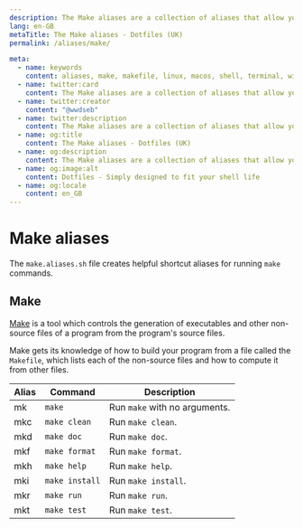 ```yaml
---
description: The Make aliases are a collection of aliases that allow you to interact with the `make` command line tool. Make is a tool which controls the generation of executables and other non-source files of a program from the program's source files.
lang: en-GB
metaTitle: The Make aliases - Dotfiles (UK)
permalink: /aliases/make/

meta:
  - name: keywords
    content: aliases, make, makefile, linux, macos, shell, terminal, windows
  - name: twitter:card
    content: The Make aliases are a collection of aliases that allow you to interact with the `make` command line tool. Make is a tool which controls the generation of executables and other non-source files of a program from the program's source files.
  - name: twitter:creator
    content: "@wwdseb"
  - name: twitter:description
    content: The Make aliases are a collection of aliases that allow you to interact with the `make` command line tool. Make is a tool which controls the generation of executables and other non-source files of a program from the program's source files.
  - name: og:title
    content: The Make aliases - Dotfiles (UK)
  - name: og:description
    content: The Make aliases are a collection of aliases that allow you to interact with the `make` command line tool. Make is a tool which controls the generation of executables and other non-source files of a program from the program's source files.
  - name: og:image:alt
    content: Dotfiles - Simply designed to fit your shell life
  - name: og:locale
    content: en_GB
---
```


# Make aliases

The `make.aliases.sh` file creates helpful shortcut aliases for running `make`
commands.

## Make

[Make](https://en.wikipedia.org/wiki/Make_(software)) is a tool which controls
the generation of executables and other non-source files of a program from the
program's source files.

Make gets its knowledge of how to build your program from a file called the
`Makefile`, which lists each of the non-source files and how to compute it from
other files.

| Alias | Command | Description |
| ----- | ----- | ----- |
| mk | `make` | Run `make` with no arguments. |
| mkc | `make clean` | Run `make clean`. |
| mkd | `make doc` | Run `make doc`. |
| mkf | `make format` | Run `make format`. |
| mkh | `make help` | Run `make help`. |
| mki | `make install` | Run `make install`. |
| mkr | `make run` | Run `make run`. |
| mkt | `make test` | Run `make test`. |
